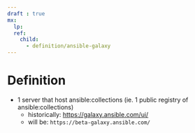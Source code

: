 ```yaml
---
draft : true
mx:  
  lp:
  ref:
    child:
      - definition/ansible-galaxy
---
```


# Definition
- 1 server that host ansible:collections (ie. 1 public registry of ansible:collections)
  - historically: https://galaxy.ansible.com/ui/
  - will be: `https://beta-galaxy.ansible.com/`
